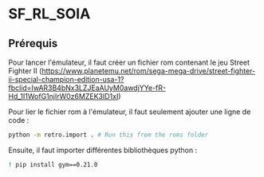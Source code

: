 # SF_RL_SOIA

## Prérequis
Pour lancer l'émulateur, il faut créer un fichier rom contenant le jeu Street Fighter II (https://www.planetemu.net/rom/sega-mega-drive/street-fighter-ii-special-champion-edition-usa-1?fbclid=IwAR3B4bNx3LZJEaAUyM0awdjYYe-fR-Hd_1I1WofG1njIrW0z6MZEK3ID1xI)

Pour lier le fichier rom à l'émulateur, il faut seulement ajouter une ligne de code :
```bash
python -m retro.import . # Run this from the roms folder
```

Ensuite, il faut importer différentes bibliothèques python :
```bash
! pip install gym==0.21.0  
```